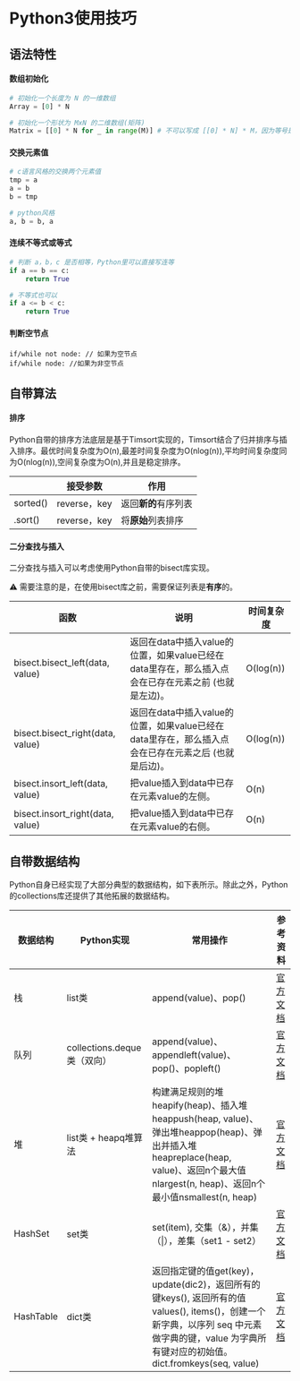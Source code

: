# Python3使用技巧

## 语法特性

#### 数组初始化

```python
# 初始化一个长度为 N 的一维数组
Array = [0] * N

# 初始化一个形状为 MxN 的二维数组(矩阵)
Matrix = [[0] * N for _ in range(M)] # 不可以写成 [[0] * N] * M，因为等号是复制，而非深拷贝。错误写法会导致在Matrix元素发生更改时，其他行对应的元素同步完成修改。
```

#### 交换元素值

```python
# c语言风格的交换两个元素值
tmp = a
a = b
b = tmp

# python风格
a, b = b, a
```

#### 连续不等式或等式

```python
# 判断 a，b，c 是否相等，Python里可以直接写连等
if a == b == c:
    return True

# 不等式也可以
if a <= b < c:
    return True
```

#### 判断空节点

```Python3
if/while not node: // 如果为空节点
if/while node: //如果为非空节点
```



## 自带算法

#### 排序

Python自带的排序方法底层是基于Timsort实现的，Timsort结合了归并排序与插入排序。最优时间复杂度为O(n),最差时间复杂度为O(nlog(n)),平均时间复杂度同为O(nlog(n)),空间复杂度为O(n),并且是稳定排序。

|          | 接受参数     | 作用                 |
| -------- | ------------ | -------------------- |
| sorted() | reverse，key | 返回**新的**有序列表 |
| .sort()  | reverse，key | 将**原始**列表排序   |

#### 二分查找与插入

二分查找与插入可以考虑使用Python自带的bisect库实现。

⚠ 需要注意的是，在使用bisect库之前，需要保证列表是**有序**的。

| 函数                             | 说明                                                         | 时间复杂度 |
| -------------------------------- | ------------------------------------------------------------ | ---------- |
| bisect.bisect_left(data, value)  | 返回在data中插入value的位置，如果value已经在data里存在，那么插入点会在已存在元素之前 (也就是左边)。 | O(log(n))  |
| bisect.bisect_right(data, value) | 返回在data中插入value的位置，如果value已经在data里存在，那么插入点会在已存在元素之后 (也就是后边)。 | O(log(n))  |
| bisect.insort_left(data, value)  | 把value插入到data中已存在元素value的左侧。                   | O(n)       |
| bisect.insort_right(data, value) | 把value插入到data中已存在元素value的右侧。                   | O(n)       |

## 自带数据结构

Python自身已经实现了大部分典型的数据结构，如下表所示。除此之外，Python的collections库还提供了其他拓展的数据结构。

| 数据结构  | Python实现                  | 常用操作                                                     | 参考资料                                                     |
| --------- | --------------------------- | ------------------------------------------------------------ | ------------------------------------------------------------ |
| 栈        | list类                      | append(value)、pop()                                         | [官方文档](https://docs.python.org/3/tutorial/datastructures.html#using-lists-as-stacks) |
| 队列      | collections.deque类（双向） | append(value)、appendleft(value)、pop()、popleft()           | [官方文档](https://docs.python.org/3/library/collections.html#collections.deque) |
| 堆        | list类 + heapq堆算法        | 构建满足规则的堆heapify(heap)、插入堆heappush(heap, value)、弹出堆heappop(heap)、弹出并插入堆heapreplace(heap, value)、返回n个最大值nlargest(n, heap)、返回n个最小值nsmallest(n, heap) | [官方文档](https://docs.python.org/3.8/library/heapq.html)   |
| HashSet   | set类                       | set(item), 交集（&），并集（\|），差集（set1 - set2）        | [官方文档](https://docs.python.org/3.8/library/stdtypes.html#set-types-set-frozenset) |
| HashTable | dict类                      | 返回指定键的值get(key)，update(dic2)，返回所有的键keys(), 返回所有的值values(), items()，创建一个新字典，以序列 seq 中元素做字典的键，value 为字典所有键对应的初始值。dict.fromkeys(seq, value) | [官方文档](https://docs.python.org/3/library/stdtypes.html#typesmapping) |

